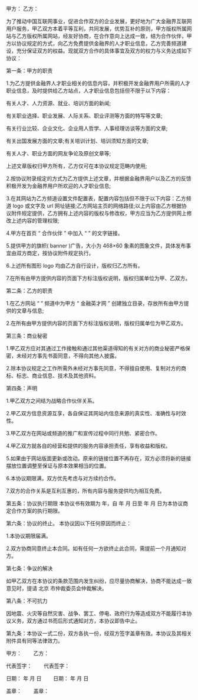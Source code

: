 
 


甲方： 乙方：


为了推动中国互联网事业，促进合作双方的企业发展，更好地为广大金融界互联网用户服务，甲乙双方本着平等互利，共同发展，优势互补的原则，甲方版权所属网站与乙方版权所属网站，经友好协商，在合作意向上达成一致，结为合作伙伴，甲方以协议规定的方式，向乙方免费提供金融界的人才职业信息，乙方完善频道建设，充分保证双方的权益。现就双方合作的具体事宜及双方的权力与义务达成如下协议：


第一条：甲方的职责


1.为乙方提供金融界人才职业相关的信息内容，并积极开发金融界用户所需的人才职业信息，及时提供给乙方站点，人才职业信息包括但不限于以下内容：


有关人才、人力资源、就业、培训方面的新闻;


有关职业选择、职业发展、人际关系、职业评测等方面的特写等文章;


有关行业比较、企业文化、企业用人哲学、人事经理访谈等方面的文章;


有关出国发展方面的文章;有关培训计划、培训须知方面的文章;


有关人才、职业方面的网友争论及原创文章等;


上述文章版权归甲方所有，乙方仅可在本协议规定范畴内使用;


2.按协议附录规定的方式为乙方提供上述文章，并根据金融界用户以及乙方的反馈积极开发为金融界用户所欢迎的人才职业信息;


3.在其网站为乙方频道设置文件配置表，配置内容包括但不限于以下内容：乙方频道 logo 或文字及 url 网址链接;乙方网站主页的网络路径;以上内容由乙方根据协议附件规定提供，乙方拥有上述内容的版权与修改权，甲方应当为乙方提供网上修改上述内容的管理权限;


4.甲方在首页 “ 合作伙伴 ” 中加入 “ ” 的文字链接。


5.提供甲方的旗帜( banner )广告，大小为 468×60 象素的图象文件，具体发布事宜由双方商定，按协议附件规定执行。


6.上述所有图形 logo 均由乙方自行设计，版权归乙方所有。


7.在所有由甲方提供内容的页面下方标注版权说明，版权归属单位为甲、乙双方。


第二条：乙方的职责


1.在乙方网站 “ ” 频道中为甲方 “ 金融英才网 ” 创建独立目录，存放所有由甲方提供的文章与信息;


2.在所有由甲方提供内容的页面下方标注版权说明，版权归属单位为甲乙双方。


第三条：商业秘密


1.甲乙双方应对其通过工作接触和通过其他渠道得知的有关对方的商业秘密严格保密，未经对方事先书面同意，不得向其他人披露。


2.除本协议规定之工作所需外未经对方事先同意，不得擅自使用、复制对方的商标、标志、商业信息、技术及其他资料。


第四条：声明


1.甲乙双方之间结为战略合作伙伴关系。


2.甲乙双方信息资源互享，各自保证其网站内信息来源的真实性、准确性与时效性。


3.甲乙双方在网站或频道的推广和宣传过程中同行共勉、紧密合作。


4.甲乙双方就各自的经营和提供的服务内容承担责任，享有收益和版权。


5.如果由于网站版面更新或改动。原来的链接位置不再存在，双方必须将新的链接摆放位置调整至保证与原本效果相当的位置。


6.本协议期限满，双方优先考虑与对方续约合作。


7.双方的合作关系是互利互惠的，所有内容与服务提供均为相互免费。


第五条：协议执行期限 本协议书有效期为 年，自 年 月 日至 年 月 日为本协议商定合作方案的执行期限。


第六条：协议的终止。 本协议因以下任何原因而终止：


1.本协议期限届满。


2.双方协商同意终止本合同。如有任何一方欲终止此合同，需提前一个月通知对方。


第七条：争议的解决


如甲乙双方在本协议的条款范围内发生纠纷，应尽量协商解决，协商不能达成一致意见时，提请
北京
市仲裁委员会仲裁解决。


第八条：不可抗力


因地震、火灾等自然灾害、战争、罢工、停电、政府行为等造成双方不能履行本协议义务，双方通过书而后形式通知对方，本协议即告中止。


第九条：本协议一式二份，双方各执一份，经双方签字盖章有效。本协议及其相关附件具有同等法律效力。


甲方： 　　乙方：


代表签字： 　　代表签字：


日期： 年 月 日 　　日期： 年 月 日


盖章： 　　盖章：
 


 

 
 
 
 
 
  


  
 

  


  


  
 
 
 
 

